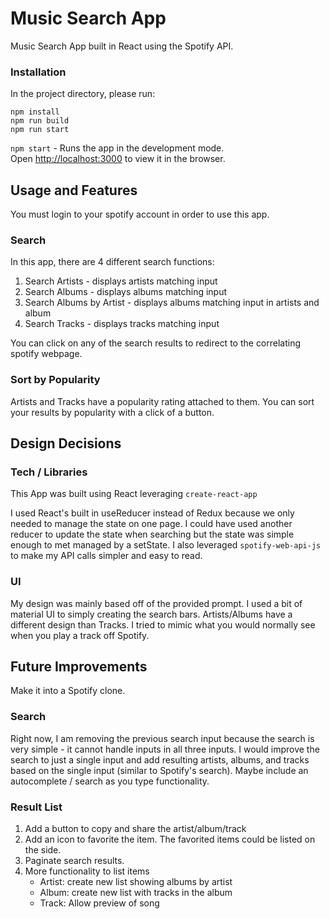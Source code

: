 # Music Search App

Music Search App built in React using the Spotify API.

### Installation
In the project directory, please run:

`npm install`
<br/>
`npm run build`
<br/>
`npm run start`

 `npm start` - Runs the app in the development mode.<br />
Open [http://localhost:3000](http://localhost:3000) to view it in the browser.


## Usage and Features

You must login to your spotify account in order to use this app.

### Search
In this app, there are 4 different search functions:

1. Search Artists - displays artists matching input
2. Search Albums - displays albums matching input
3. Search Albums by Artist - displays albums matching input in artists and album
4. Search Tracks - displays tracks matching input

You can click on any of the search results to redirect to the correlating spotify webpage.

### Sort by Popularity

Artists and Tracks have a popularity rating attached to them. You can sort your results by popularity with a click of a button.


## Design Decisions

### Tech / Libraries
This App was built using React leveraging `create-react-app` 

I used React's built in useReducer instead of Redux because we only needed to manage the state on one page. I could have used another reducer to update the state when searching but the state was simple enough to met managed by a setState. I also leveraged `spotify-web-api-js` to make my API calls simpler and easy to read.

### UI

My design was mainly based off of the provided prompt. I used a bit of material UI to simply creating the search bars. Artists/Albums have a different design than Tracks. I tried to mimic what you would normally see when you play a track off Spotify.

## Future Improvements

Make it into a Spotify clone.

### Search
Right now, I am removing the previous search input because the search is very simple - it cannot handle inputs in all three inputs. I would improve the search to just a single input and add resulting artists, albums, and tracks based on the single input (similar to Spotify's search). Maybe include an autocomplete / search as you type functionality.

### Result List
1. Add a button to copy and share the artist/album/track
2. Add an icon to favorite the item. The favorited items could be listed on the side.
3. Paginate search results. 
4. More functionality to list items
   - Artist: create new list showing albums by artist
   - Album: create new list with tracks in the album
   - Track: Allow preview of song


  

